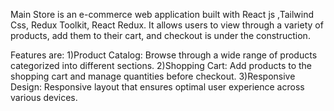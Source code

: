 Main Store is an e-commerce web application built with React js ,Tailwind Css, Redux Toolkit, React Redux. It allows users to view through a variety of products, add them to their cart, and checkout is under the construction.

Features are:
  1)Product Catalog: Browse through a wide range of products categorized into different sections.
  2)Shopping Cart: Add products to the shopping cart and manage quantities before checkout.
  3)Responsive Design: Responsive layout that ensures optimal user experience across various devices.
  
  
